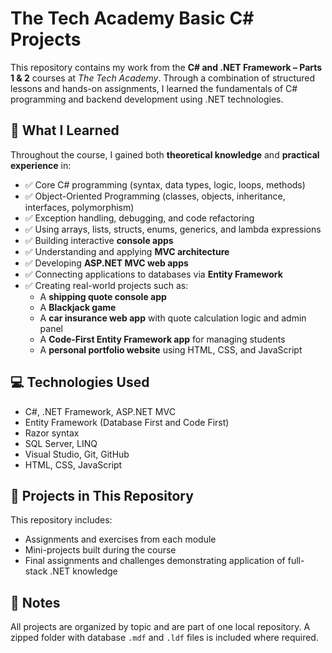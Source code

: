 # The Tech Academy Basic C# Projects

This repository contains my work from the **C# and .NET Framework – Parts 1 & 2** courses at *The Tech Academy*. Through a combination of structured lessons and hands-on assignments, I learned the fundamentals of C# programming and backend development using .NET technologies.

## 📘 What I Learned

Throughout the course, I gained both **theoretical knowledge** and **practical experience** in:

- ✅ Core C# programming (syntax, data types, logic, loops, methods)
- ✅ Object-Oriented Programming (classes, objects, inheritance, interfaces, polymorphism)
- ✅ Exception handling, debugging, and code refactoring
- ✅ Using arrays, lists, structs, enums, generics, and lambda expressions
- ✅ Building interactive **console apps**
- ✅ Understanding and applying **MVC architecture**
- ✅ Developing **ASP.NET MVC web apps**
- ✅ Connecting applications to databases via **Entity Framework**
- ✅ Creating real-world projects such as:
  - A **shipping quote console app**
  - A **Blackjack game**
  - A **car insurance web app** with quote calculation logic and admin panel
  - A **Code-First Entity Framework app** for managing students
  - A **personal portfolio website** using HTML, CSS, and JavaScript

## 💻 Technologies Used

- C#, .NET Framework, ASP.NET MVC  
- Entity Framework (Database First and Code First)  
- Razor syntax  
- SQL Server, LINQ  
- Visual Studio, Git, GitHub  
- HTML, CSS, JavaScript  

## 🧪 Projects in This Repository

This repository includes:
- Assignments and exercises from each module  
- Mini-projects built during the course  
- Final assignments and challenges demonstrating application of full-stack .NET knowledge  

## 📂 Notes

All projects are organized by topic and are part of one local repository. A zipped folder with database `.mdf` and `.ldf` files is included where required.
